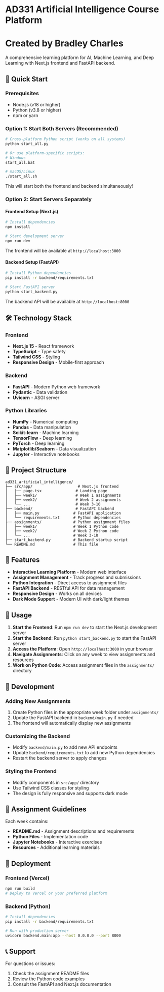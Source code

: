 # AD331 Artificial Intelligence Course Platform

# Created by Bradley Charles

A comprehensive learning platform for AI, Machine Learning, and Deep Learning with Next.js frontend and FastAPI backend.

## 🚀 Quick Start

### Prerequisites

- Node.js (v18 or higher)
- Python (v3.8 or higher)
- npm or yarn

### Option 1: Start Both Servers (Recommended)

```bash
# Cross-platform Python script (works on all systems)
python start_all.py

# Or use platform-specific scripts:
# Windows
start_all.bat

# macOS/Linux
./start_all.sh
```

This will start both the frontend and backend simultaneously!

### Option 2: Start Servers Separately

#### Frontend Setup (Next.js)

```bash
# Install dependencies
npm install

# Start development server
npm run dev
```

The frontend will be available at `http://localhost:3000`

#### Backend Setup (FastAPI)

```bash
# Install Python dependencies
pip install -r backend/requirements.txt

# Start FastAPI server
python start_backend.py
```

The backend API will be available at `http://localhost:8000`

## 🛠️ Technology Stack

### Frontend

- **Next.js 15** - React framework
- **TypeScript** - Type safety
- **Tailwind CSS** - Styling
- **Responsive Design** - Mobile-first approach

### Backend

- **FastAPI** - Modern Python web framework
- **Pydantic** - Data validation
- **Uvicorn** - ASGI server

### Python Libraries

- **NumPy** - Numerical computing
- **Pandas** - Data manipulation
- **Scikit-learn** - Machine learning
- **TensorFlow** - Deep learning
- **PyTorch** - Deep learning
- **Matplotlib/Seaborn** - Data visualization
- **Jupyter** - Interactive notebooks

## 📁 Project Structure

```
ad331_artificial_intelligence/
├── src/app/                    # Next.js frontend
│   ├── page.tsx               # Landing page
│   ├── week1/                 # Week 1 assignments
│   ├── week2/                 # Week 2 assignments
│   └── ...                    # Week 3-10
├── backend/                   # FastAPI backend
│   ├── main.py               # FastAPI application
│   └── requirements.txt      # Python dependencies
├── assignments/              # Python assignment files
│   ├── week1/                # Week 1 Python code
│   ├── week2/                # Week 2 Python code
│   └── ...                   # Week 3-10
├── start_backend.py          # Backend startup script
└── README.md                 # This file
```

## 🎯 Features

- **Interactive Learning Platform** - Modern web interface
- **Assignment Management** - Track progress and submissions
- **Python Integration** - Direct access to assignment files
- **FastAPI Backend** - RESTful API for data management
- **Responsive Design** - Works on all devices
- **Dark Mode Support** - Modern UI with dark/light themes

## 📖 Usage

1. **Start the Frontend**: Run `npm run dev` to start the Next.js development server
2. **Start the Backend**: Run `python start_backend.py` to start the FastAPI server
3. **Access the Platform**: Open `http://localhost:3000` in your browser
4. **Navigate Assignments**: Click on any week to view assignments and resources
5. **Work on Python Code**: Access assignment files in the `assignments/` directory

## 🔧 Development

### Adding New Assignments

1. Create Python files in the appropriate week folder under `assignments/`
2. Update the FastAPI backend in `backend/main.py` if needed
3. The frontend will automatically display new assignments

### Customizing the Backend

- Modify `backend/main.py` to add new API endpoints
- Update `backend/requirements.txt` to add new Python dependencies
- Restart the backend server to apply changes

### Styling the Frontend

- Modify components in `src/app/` directory
- Use Tailwind CSS classes for styling
- The design is fully responsive and supports dark mode

## 📝 Assignment Guidelines

Each week contains:

- **README.md** - Assignment descriptions and requirements
- **Python Files** - Implementation code
- **Jupyter Notebooks** - Interactive exercises
- **Resources** - Additional learning materials

## 🚀 Deployment

### Frontend (Vercel)

```bash
npm run build
# Deploy to Vercel or your preferred platform
```

### Backend (Python)

```bash
# Install dependencies
pip install -r backend/requirements.txt

# Run with production server
uvicorn backend.main:app --host 0.0.0.0 --port 8000
```

## 📞 Support

For questions or issues:

1. Check the assignment README files
2. Review the Python code examples
3. Consult the FastAPI and Next.js documentation
